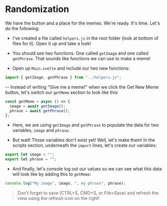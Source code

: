 # Randomization

We have the button and a place for the memes. We're ready. It's time. Let's do the following:

- I've created a file called `helpers.js` in the root folder (look at bottom of files for it). Open it up and take a look!

- You should see two functions. One called `getImage` and one called `getPhrase`. That sounds like functions we can use to make a meme!

- Open up `Main.svelte` and include our two new functions:

```js
import { getImage, getPhrase } from "../helpers.js";
```

-- Instead of writing "Give me a meme!" when we click the Get New Meme button, let's switch our `getMeme` section to look like this:

```js
const getMeme = async () => {
  image = await getImage();
  phrase = await getPhrase();
};
```

- Here, we are using `getImage` and `getPhrase` to populate the data for two variables, `image` and `phrase`.

- But wait! Those variables don't exist yet! Well, let's make them! In the scripts section, underneath the `import` lines, let's create our variables:

```js
export let image = "";
export let phrase = "";
```

- And finally, let's console log out our values so we can see what this data will look like by adding this to `getMeme`:

```js
console.log("My image", image, ", my phrase", phrase);
```

> Don't forget to save (CTRL+S, CMD+S, or File>Save) and refresh the view using the refresh icon on the right!
